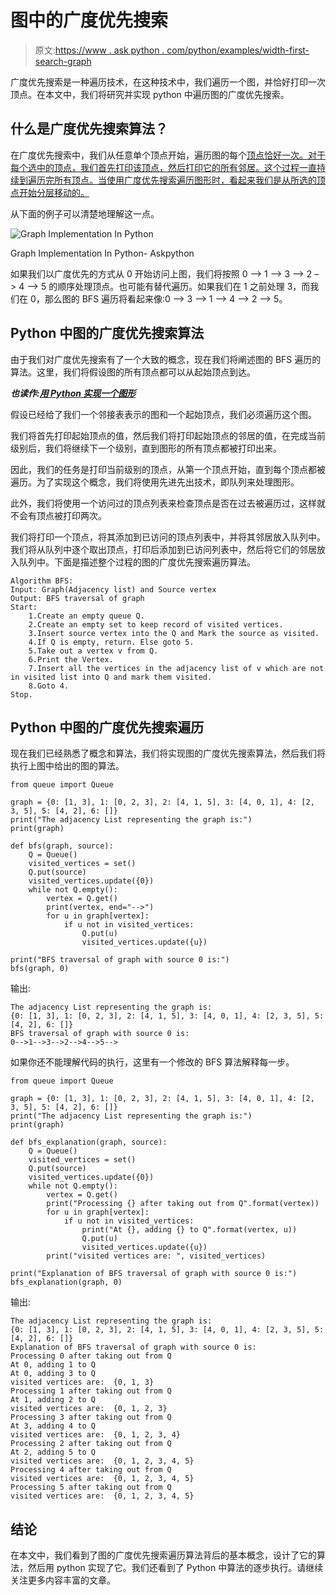 # 图中的广度优先搜索

> 原文:[https://www . ask python . com/python/examples/width-first-search-graph](https://www.askpython.com/python/examples/breadth-first-search-graph)

广度优先搜索是一种遍历技术，在这种技术中，我们遍历一个图，并恰好打印一次顶点。在本文中，我们将研究并实现 python 中遍历图的广度优先搜索。

## 什么是广度优先搜索算法？

在广度优先搜索中，我们从任意单个顶点开始，遍历图的每个[顶点恰好一次。对于每个选中的顶点，我们首先打印该顶点，然后打印它的所有邻居。这个过程一直持续到遍历完所有顶点。当使用广度优先搜索遍历图形时，看起来我们是从所选的顶点开始分层移动的。](https://www.askpython.com/python/examples/graph-operations)

从下面的例子可以清楚地理解这一点。

![Graph Implementation In Python](../Images/5881ab97e34a7a44225b1fb5ded95f10.png)

Graph Implementation In Python- Askpython

如果我们以广度优先的方式从 0 开始访问上图，我们将按照 0 –> 1 –> 3 –> 2 –> 4 –> 5 的顺序处理顶点。也可能有替代遍历。如果我们在 1 之前处理 3，而我们在 0，那么图的 BFS 遍历将看起来像:0 –> 3 –> 1 –> 4 –> 2 –> 5。

## Python 中图的广度优先搜索算法

由于我们对广度优先搜索有了一个大致的概念，现在我们将阐述图的 BFS 遍历的算法。这里，我们将假设图的所有顶点都可以从起始顶点到达。

***也读作:[用 Python 实现一个图形](https://www.askpython.com/python/examples/graph-in-python)***

假设已经给了我们一个邻接表表示的图和一个起始顶点，我们必须遍历这个图。

我们将首先打印起始顶点的值，然后我们将打印起始顶点的邻居的值，在完成当前级别后，我们将继续下一个级别，直到图形的所有顶点都被打印出来。

因此，我们的任务是打印当前级别的顶点，从第一个顶点开始，直到每个顶点都被遍历。为了实现这个概念，我们将使用先进先出技术，即队列来处理图形。

此外，我们将使用一个访问过的顶点列表来检查顶点是否在过去被遍历过，这样就不会有顶点被打印两次。

我们将打印一个顶点，将其添加到已访问的顶点列表中，并将其邻居放入队列中。我们将从队列中逐个取出顶点，打印后添加到已访问列表中，然后将它们的邻居放入队列中。下面是描述整个过程的图的广度优先搜索遍历算法。

```
Algorithm BFS:
Input: Graph(Adjacency list) and Source vertex
Output: BFS traversal of graph
Start:
    1.Create an empty queue Q.
    2.Create an empty set to keep record of visited vertices.
    3.Insert source vertex into the Q and Mark the source as visited.
    4.If Q is empty, return. Else goto 5.
    5.Take out a vertex v from Q.
    6.Print the Vertex.
    7.Insert all the vertices in the adjacency list of v which are not in visited list into Q and mark them visited.
    8.Goto 4.
Stop.

```

## Python 中图的广度优先搜索遍历

现在我们已经熟悉了概念和算法，我们将实现图的广度优先搜索算法，然后我们将执行上图中给出的图的算法。

```
from queue import Queue

graph = {0: [1, 3], 1: [0, 2, 3], 2: [4, 1, 5], 3: [4, 0, 1], 4: [2, 3, 5], 5: [4, 2], 6: []}
print("The adjacency List representing the graph is:")
print(graph)

def bfs(graph, source):
    Q = Queue()
    visited_vertices = set()
    Q.put(source)
    visited_vertices.update({0})
    while not Q.empty():
        vertex = Q.get()
        print(vertex, end="-->")
        for u in graph[vertex]:
            if u not in visited_vertices:
                Q.put(u)
                visited_vertices.update({u})

print("BFS traversal of graph with source 0 is:")
bfs(graph, 0)

```

输出:

```
The adjacency List representing the graph is:
{0: [1, 3], 1: [0, 2, 3], 2: [4, 1, 5], 3: [4, 0, 1], 4: [2, 3, 5], 5: [4, 2], 6: []}
BFS traversal of graph with source 0 is:
0-->1-->3-->2-->4-->5-->

```

如果你还不能理解代码的执行，这里有一个修改的 BFS 算法解释每一步。

```
from queue import Queue

graph = {0: [1, 3], 1: [0, 2, 3], 2: [4, 1, 5], 3: [4, 0, 1], 4: [2, 3, 5], 5: [4, 2], 6: []}
print("The adjacency List representing the graph is:")
print(graph)

def bfs_explanation(graph, source):
    Q = Queue()
    visited_vertices = set()
    Q.put(source)
    visited_vertices.update({0})
    while not Q.empty():
        vertex = Q.get()
        print("Processing {} after taking out from Q".format(vertex))
        for u in graph[vertex]:
            if u not in visited_vertices:
                print("At {}, adding {} to Q".format(vertex, u))
                Q.put(u)
                visited_vertices.update({u})
        print("visited vertices are: ", visited_vertices)

print("Explanation of BFS traversal of graph with source 0 is:")
bfs_explanation(graph, 0)

```

输出:

```
The adjacency List representing the graph is:
{0: [1, 3], 1: [0, 2, 3], 2: [4, 1, 5], 3: [4, 0, 1], 4: [2, 3, 5], 5: [4, 2], 6: []}
Explanation of BFS traversal of graph with source 0 is:
Processing 0 after taking out from Q
At 0, adding 1 to Q
At 0, adding 3 to Q
visited vertices are:  {0, 1, 3}
Processing 1 after taking out from Q
At 1, adding 2 to Q
visited vertices are:  {0, 1, 2, 3}
Processing 3 after taking out from Q
At 3, adding 4 to Q
visited vertices are:  {0, 1, 2, 3, 4}
Processing 2 after taking out from Q
At 2, adding 5 to Q
visited vertices are:  {0, 1, 2, 3, 4, 5}
Processing 4 after taking out from Q
visited vertices are:  {0, 1, 2, 3, 4, 5}
Processing 5 after taking out from Q
visited vertices are:  {0, 1, 2, 3, 4, 5}

```

## 结论

在本文中，我们看到了图的广度优先搜索遍历算法背后的基本概念，设计了它的算法，然后用 python 实现了它。我们还看到了 Python 中算法的逐步执行。请继续关注更多内容丰富的文章。